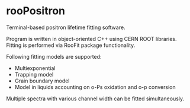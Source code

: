 # rooPositron

Terminal-based positron lifetime fitting software.

Program is written in object-oriented C++ using CERN ROOT libraries. Fitting is performed via RooFit package functionality.

Following fitting models are supported:
* Multiexponential
* Trapping model
* Grain boundary model
* Model in liquids accounting on o-Ps oxidation and o-p conversion

Multiple spectra with various channel width can be fitted simultaneously.


